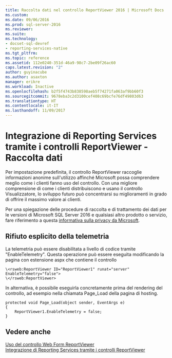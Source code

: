 ```yaml
---
title: Raccolta dati nel controllo ReportViewer 2016 | Microsoft Docs
ms.custom: 
ms.date: 09/06/2016
ms.prod: sql-server-2016
ms.reviewer: 
ms.suite: 
ms.technology:
- docset-sql-devref
- reporting-services-native
ms.tgt_pltfrm: 
ms.topic: reference
ms.assetid: 112e0240-351d-46a9-98c7-2be09f26ac60
caps.latest.revision: "2"
author: guyinacube
ms.author: asaxton
manager: erikre
ms.workload: Inactive
ms.openlocfilehash: b2f5f4743b838598aeb5f74271fa063af9bb60f3
ms.sourcegitcommit: 9678eba3c2d3100cef408c69bcfe76df49803d63
ms.translationtype: HT
ms.contentlocale: it-IT
ms.lasthandoff: 11/09/2017
---
```

# <a name="integrating-reporting-services-using-reportviewer-controls---data-collection"></a>Integrazione di Reporting Services tramite i controlli ReportViewer - Raccolta dati
Per impostazione predefinita, il controllo ReportViewer raccoglie informazioni anonime sull'utilizzo affinché Microsoft possa comprendere meglio come i clienti fanno uso del controllo. Con una migliore comprensione di come i clienti distribuiscono e usano il controllo Visualizzatore, lo sviluppo futuro può concentrarsi su miglioramenti in grado di offrire il massimo valore ai clienti.

Per una spiegazione delle procedure di raccolta e di trattamento dei dati per le versioni di Microsoft SQL Server 2016 e qualsiasi altro prodotto o servizio, fare riferimento a questa [informativa sulla privacy da Microsoft](https://www.microsoft.com/EN-US/privacystatement/SQLServer/Default.aspx).

## <a name="opting-out-of-telemetry"></a>Rifiuto esplicito della telemetria

La telemetria può essere disabilitata a livello di codice tramite "EnableTelemetry". Questa operazione può essere eseguita modificando la pagina con estensione aspx che contiene il controllo

```
\<rsweb:ReportViewer ID="ReportViewer1" runat="server" EnableTelemetry="false">
\</rsweb:ReportViewer>
```

In alternativa, è possibile eseguirla concretamente prima del rendering del controllo, ad esempio nella chiamata Page_Load della pagina di hosting.
    
```
protected void Page_Load(object sender, EventArgs e)
{
    ReportViewer1.EnableTelemetry = false;
}
```
## <a name="see-also"></a>Vedere anche

[Uso del controllo Web Form ReportViewer](../../reporting-services/application-integration/using-the-webforms-reportviewer-control.md)  
[Integrazione di Reporting Services tramite i controlli ReportViewer](../../reporting-services/application-integration/integrating-reporting-services-using-reportviewer-controls.md) 



